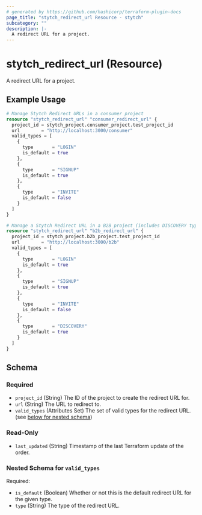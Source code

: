 ```yaml
---
# generated by https://github.com/hashicorp/terraform-plugin-docs
page_title: "stytch_redirect_url Resource - stytch"
subcategory: ""
description: |-
  A redirect URL for a project.
---
```


# stytch_redirect_url (Resource)

A redirect URL for a project.

## Example Usage

```terraform
# Manage Stytch Redirect URLs in a consumer project
resource "stytch_redirect_url" "consumer_redirect_url" {
  project_id = stytch_project.consumer_project.test_project_id
  url        = "http://localhost:3000/consumer"
  valid_types = [
    {
      type       = "LOGIN"
      is_default = true
    },
    {
      type       = "SIGNUP"
      is_default = true
    },
    {
      type       = "INVITE"
      is_default = false
    }
  ]
}

# Manage a Stytch Redirect URL in a B2B project (includes DISCOVERY type)
resource "stytch_redirect_url" "b2b_redirect_url" {
  project_id = stytch_project.b2b_project.test_project_id
  url        = "http://localhost:3000/b2b"
  valid_types = [
    {
      type       = "LOGIN"
      is_default = true
    },
    {
      type       = "SIGNUP"
      is_default = true
    },
    {
      type       = "INVITE"
      is_default = false
    },
    {
      type       = "DISCOVERY"
      is_default = true
    }
  ]
}
```

<!-- schema generated by tfplugindocs -->
## Schema

### Required

- `project_id` (String) The ID of the project to create the redirect URL for.
- `url` (String) The URL to redirect to.
- `valid_types` (Attributes Set) The set of valid types for the redirect URL. (see [below for nested schema](#nestedatt--valid_types))

### Read-Only

- `last_updated` (String) Timestamp of the last Terraform update of the order.

<a id="nestedatt--valid_types"></a>
### Nested Schema for `valid_types`

Required:

- `is_default` (Boolean) Whether or not this is the default redirect URL for the given type.
- `type` (String) The type of the redirect URL.

